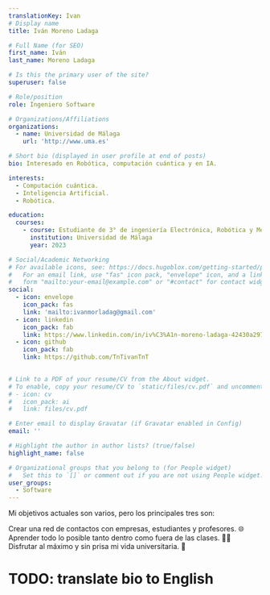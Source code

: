 ```yaml
---
translationKey: Ivan
# Display name
title: Iván Moreno Ladaga

# Full Name (for SEO)
first_name: Iván
last_name: Moreno Ladaga

# Is this the primary user of the site?
superuser: false

# Role/position
role: Ingeniero Software

# Organizations/Affiliations
organizations:
  - name: Universidad de Málaga
    url: 'http://www.uma.es'

# Short bio (displayed in user profile at end of posts)
bio: Interesado en Robótica, computación cuántica y en IA.

interests:
  - Computación cuántica.
  - Inteligencia Artificial.
  - Robótica.

education:
  courses:
    - course: Estudiante de 3° de ingeniería Electrónica, Robótica y Mecatrónica
      institution: Universidad de Málaga
      year: 2023

# Social/Academic Networking
# For available icons, see: https://docs.hugoblox.com/getting-started/page-builder/#icons
#   For an email link, use "fas" icon pack, "envelope" icon, and a link in the
#   form "mailto:your-email@example.com" or "#contact" for contact widget.
social:
  - icon: envelope
    icon_pack: fas
    link: 'mailto:ivanmorladag@gmail.com'
  - icon: linkedin
    icon_pack: fab
    link: https://www.linkedin.com/in/iv%C3%A1n-moreno-ladaga-42430a297?utm_source=share&utm_campaign=share_via&utm_content=profile&utm_medium=android_app
  - icon: github
    icon_pack: fab
    link: https://github.com/TnTivanTnT

    
# Link to a PDF of your resume/CV from the About widget.
# To enable, copy your resume/CV to `static/files/cv.pdf` and uncomment the lines below.
# - icon: cv
#   icon_pack: ai
#   link: files/cv.pdf

# Enter email to display Gravatar (if Gravatar enabled in Config)
email: ''

# Highlight the author in author lists? (true/false)
highlight_name: false

# Organizational groups that you belong to (for People widget)
#   Set this to `[]` or comment out if you are not using People widget.
user_groups:
  - Software
---
```




Mi objetivos actuales son varios, pero los principales tres son:

Crear una red de contactos con empresas, estudiantes y profesores. 🌐 Aprender todo lo posible tanto dentro como fuera de las clases. 🧑‍🎓 Disfrutar al máximo y sin prisa mi vida universitaria. 🍻

# TODO: translate bio to English
